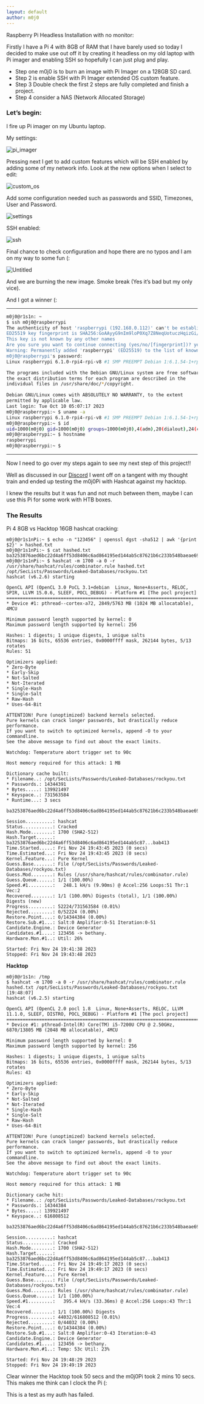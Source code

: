 ```yaml
---
layout: default
author: m0j0
---
```


Raspberry Pi Headless Installation with no monitor:

Firstly I have a Pi 4 with 8GB of RAM that I have barely used so today I decided to make use out off it by creating it headless on my old laptop with Pi imager and enabling SSH so hopefully I can just plug and play.

- Step one m0j0 is to burn an image with Pi Imager on a 128GB SD card.
- Step 2 is enable SSH with Pi Imager extended OS custom feature.
- Step 3 Double check the first 2 steps are fully completed and finish a project.
- Step 4 consider a NAS (Network Allocated Storage)

### Let’s begin:

I fire up Pi imager on my Ubuntu laptop.

My settings:

![pi_imager](/assets/images/pi_imager.png)

Pressing next I get to add custom features which will be SSH enabled by adding some of my network info. Look at the new options when I select to edit:


![custom_os](/assets/images/os_custom.png)

Add some configuration needed such as passwords and SSID, Timezones, User and Password.

![settings](/assets/images/settings.png)

SSH enabled:

![ssh](/assets/images/ssh.png)

Final chance to check configuration and hope there are no typos and I am on my way to some fun (:

![Untitled](/assets/images/final_burn.png)

And we are burning the new image. Smoke break (Yes it’s bad but my only vice).

And I got a winner (:

------------------------------------------------------------------------------

```bash
m0j0@r1s1n: ~
$ ssh m0j0@raspberrypi                                                                                                                     [17:18:39]
The authenticity of host 'raspberrypi (192.168.0.112)' can't be established.
ED25519 key fingerprint is SHA256:GoAAyyG9nIm9loP0Xq7Z8NeqUotuczHqizGi/tCtkFQ.
This key is not known by any other names
Are you sure you want to continue connecting (yes/no/[fingerprint])? yes
Warning: Permanently added 'raspberrypi' (ED25519) to the list of known hosts.
m0j0@raspberrypi's password: 
Linux raspberrypi 6.1.0-rpi4-rpi-v8 #1 SMP PREEMPT Debian 1:6.1.54-1+rpt2 (2023-10-05) aarch64

The programs included with the Debian GNU/Linux system are free software;
the exact distribution terms for each program are described in the
individual files in /usr/share/doc/*/copyright.

Debian GNU/Linux comes with ABSOLUTELY NO WARRANTY, to the extent
permitted by applicable law.
Last login: Tue Oct 10 05:07:17 2023
m0j0@raspberrypi:~ $ uname -a
Linux raspberrypi 6.1.0-rpi4-rpi-v8 #1 SMP PREEMPT Debian 1:6.1.54-1+rpt2 (2023-10-05) aarch64 GNU/Linux
m0j0@raspberrypi:~ $ id
uid=1000(m0j0) gid=1000(m0j0) groups=1000(m0j0),4(adm),20(dialout),24(cdrom),27(sudo),29(audio),44(video),46(plugdev),60(games),100(users),102(input),105(render),106(netdev),115(lpadmin),993(gpio),994(i2c),995(spi)
m0j0@raspberrypi:~ $ hostname
raspberrypi
m0j0@raspberrypi:~ $
```
------------------------------------------------------------------------------

Now I need to go over my steps again to see my next step of this project!!

Well as discussed in our [Discord](https://discord.gg/8cTtGrq27y) I went off on a tangent with my thought train
and ended up testing the m0j0Pi with Hashcat against my hacktop.

I knew the results but it was fun and not much between them, maybe I can use this Pi for some work with HTB boxes.

### The Results

Pi 4 8GB vs Hacktop 16GB  hashcat cracking:

```
m0j0@r1s1nPi:~ $ echo -n "123456" | openssl dgst -sha512 | awk '{print $2}' > hashed.txt
m0j0@r1s1nPi:~ $ cat hashed.txt 
ba3253876aed6bc22d4a6ff53d8406c6ad864195ed144ab5c87621b6c233b548baeae6956df346ec8c17f5ea10f35ee3cbc514797ed7ddd3145464e2a0bab413
m0j0@r1s1nPi:~ $ hashcat -m 1700 -a 0 -r /usr/share/hashcat/rules/combinator.rule hashed.txt /opt/SecLists/Passwords/Leaked-Databases/rockyou.txt
hashcat (v6.2.6) starting

OpenCL API (OpenCL 3.0 PoCL 3.1+debian  Linux, None+Asserts, RELOC, SPIR, LLVM 15.0.6, SLEEF, POCL_DEBUG) - Platform #1 [The pocl project]
==========================================================================================================================================
* Device #1: pthread--cortex-a72, 2849/5763 MB (1024 MB allocatable), 4MCU

Minimum password length supported by kernel: 0
Maximum password length supported by kernel: 256

Hashes: 1 digests; 1 unique digests, 1 unique salts
Bitmaps: 16 bits, 65536 entries, 0x0000ffff mask, 262144 bytes, 5/13 rotates
Rules: 51

Optimizers applied:
* Zero-Byte
* Early-Skip
* Not-Salted
* Not-Iterated
* Single-Hash
* Single-Salt
* Raw-Hash
* Uses-64-Bit

ATTENTION! Pure (unoptimized) backend kernels selected.
Pure kernels can crack longer passwords, but drastically reduce performance.
If you want to switch to optimized kernels, append -O to your commandline.
See the above message to find out about the exact limits.

Watchdog: Temperature abort trigger set to 90c

Host memory required for this attack: 1 MB

Dictionary cache built:
* Filename..: /opt/SecLists/Passwords/Leaked-Databases/rockyou.txt
* Passwords.: 14344391
* Bytes.....: 139921497
* Keyspace..: 731563584
* Runtime...: 3 secs

ba3253876aed6bc22d4a6ff53d8406c6ad864195ed144ab5c87621b6c233b548baeae6956df346ec8c17f5ea10f35ee3cbc514797ed7ddd3145464e2a0bab413:123456
                                                          
Session..........: hashcat
Status...........: Cracked
Hash.Mode........: 1700 (SHA2-512)
Hash.Target......: ba3253876aed6bc22d4a6ff53d8406c6ad864195ed144ab5c87...bab413
Time.Started.....: Fri Nov 24 19:43:45 2023 (0 secs)
Time.Estimated...: Fri Nov 24 19:43:45 2023 (0 secs)
Kernel.Feature...: Pure Kernel
Guess.Base.......: File (/opt/SecLists/Passwords/Leaked-Databases/rockyou.txt)
Guess.Mod........: Rules (/usr/share/hashcat/rules/combinator.rule)
Guess.Queue......: 1/1 (100.00%)
Speed.#1.........:   248.1 kH/s (9.90ms) @ Accel:256 Loops:51 Thr:1 Vec:2
Recovered........: 1/1 (100.00%) Digests (total), 1/1 (100.00%) Digests (new)
Progress.........: 52224/731563584 (0.01%)
Rejected.........: 0/52224 (0.00%)
Restore.Point....: 0/14344384 (0.00%)
Restore.Sub.#1...: Salt:0 Amplifier:0-51 Iteration:0-51
Candidate.Engine.: Device Generator
Candidates.#1....: 123456 -> bethany.
Hardware.Mon.#1..: Util: 26%

Started: Fri Nov 24 19:41:38 2023
Stopped: Fri Nov 24 19:43:48 2023
```

**Hacktop**

```
m0j0@r1s1n: /tmp
$ hashcat -m 1700 -a 0 -r /usr/share/hashcat/rules/combinator.rule hashed.txt /opt/SecLists/Passwords/Leaked-Databases/rockyou.txt         [19:48:07]
hashcat (v6.2.5) starting

OpenCL API (OpenCL 2.0 pocl 1.8  Linux, None+Asserts, RELOC, LLVM 11.1.0, SLEEF, DISTRO, POCL_DEBUG) - Platform #1 [The pocl project]
=====================================================================================================================================
* Device #1: pthread-Intel(R) Core(TM) i5-7200U CPU @ 2.50GHz, 6870/13805 MB (2048 MB allocatable), 4MCU

Minimum password length supported by kernel: 0
Maximum password length supported by kernel: 256

Hashes: 1 digests; 1 unique digests, 1 unique salts
Bitmaps: 16 bits, 65536 entries, 0x0000ffff mask, 262144 bytes, 5/13 rotates
Rules: 43

Optimizers applied:
* Zero-Byte
* Early-Skip
* Not-Salted
* Not-Iterated
* Single-Hash
* Single-Salt
* Raw-Hash
* Uses-64-Bit

ATTENTION! Pure (unoptimized) backend kernels selected.
Pure kernels can crack longer passwords, but drastically reduce performance.
If you want to switch to optimized kernels, append -O to your commandline.
See the above message to find out about the exact limits.

Watchdog: Temperature abort trigger set to 90c

Host memory required for this attack: 1 MB

Dictionary cache hit:
* Filename..: /opt/SecLists/Passwords/Leaked-Databases/rockyou.txt
* Passwords.: 14344384
* Bytes.....: 139921497
* Keyspace..: 616808512

ba3253876aed6bc22d4a6ff53d8406c6ad864195ed144ab5c87621b6c233b548baeae6956df346ec8c17f5ea10f35ee3cbc514797ed7ddd3145464e2a0bab413:123456
                                                          
Session..........: hashcat
Status...........: Cracked
Hash.Mode........: 1700 (SHA2-512)
Hash.Target......: ba3253876aed6bc22d4a6ff53d8406c6ad864195ed144ab5c87...bab413
Time.Started.....: Fri Nov 24 19:49:17 2023 (0 secs)
Time.Estimated...: Fri Nov 24 19:49:17 2023 (0 secs)
Kernel.Feature...: Pure Kernel
Guess.Base.......: File (/opt/SecLists/Passwords/Leaked-Databases/rockyou.txt)
Guess.Mod........: Rules (/usr/share/hashcat/rules/combinator.rule)
Guess.Queue......: 1/1 (100.00%)
Speed.#1.........:   395.4 kH/s (33.36ms) @ Accel:256 Loops:43 Thr:1 Vec:4
Recovered........: 1/1 (100.00%) Digests
Progress.........: 44032/616808512 (0.01%)
Rejected.........: 0/44032 (0.00%)
Restore.Point....: 0/14344384 (0.00%)
Restore.Sub.#1...: Salt:0 Amplifier:0-43 Iteration:0-43
Candidate.Engine.: Device Generator
Candidates.#1....: 123456 -> bethany.
Hardware.Mon.#1..: Temp: 53c Util: 23%

Started: Fri Nov 24 19:48:29 2023
Stopped: Fri Nov 24 19:49:19 2023
```

Clear winner the Hacktop took 50 secs and the m0j0Pi took 2 mins 10 secs. This makes me think can I clock the Pi (:

This is a test as my auth has failed.
